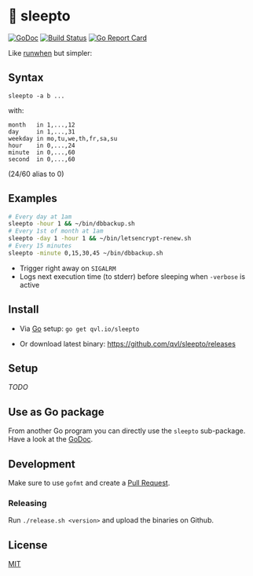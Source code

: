 #  :floppy_disk: sleepto

[![GoDoc](https://godoc.org/qvl.io/sleepto?status.svg)](https://godoc.org/qvl.io/sleepto)
[![Build Status](https://travis-ci.org/qvl/sleepto.svg?branch=master)](https://travis-ci.org/qvl/sleepto)
[![Go Report Card](https://goreportcard.com/badge/github.com/qvl/sleepto)](https://goreportcard.com/report/github.com/qvl/sleepto)


Like [runwhen](http://code.dogmap.org/runwhen/) but simpler:

## Syntax
```
sleepto -a b ...
```

with:

```
month   in 1,...,12
day     in 1,...,31
weekday in mo,tu,we,th,fr,sa,su
hour    in 0,...,24
minute  in 0,...,60
second  in 0,...,60
```

(24/60 alias to 0)


## Examples

``` sh
# Every day at 1am
sleepto -hour 1 && ~/bin/dbbackup.sh
# Every 1st of month at 1am
sleepto -day 1 -hour 1 && ~/bin/letsencrypt-renew.sh
# Every 15 minutes
sleepto -minute 0,15,30,45 ~/bin/dbbackup.sh
```


- Trigger right away on `SIGALRM`
- Logs next execution time (to stderr) before sleeping when `-verbose` is active


## Install

- Via [Go](https://golang.org/) setup: `go get qvl.io/sleepto`

- Or download latest binary: https://github.com/qvl/sleepto/releases


## Setup

*TODO*


## Use as Go package

From another Go program you can directly use the `sleepto` sub-package.
Have a look at the [GoDoc](https://godoc.org/qvl.io/sleepto/sleepto).


## Development

Make sure to use `gofmt` and create a [Pull Request](https://github.com/qvl/sleepto/pulls).

### Releasing

Run `./release.sh <version>` and upload the binaries on Github.


## License

[MIT](./license)
